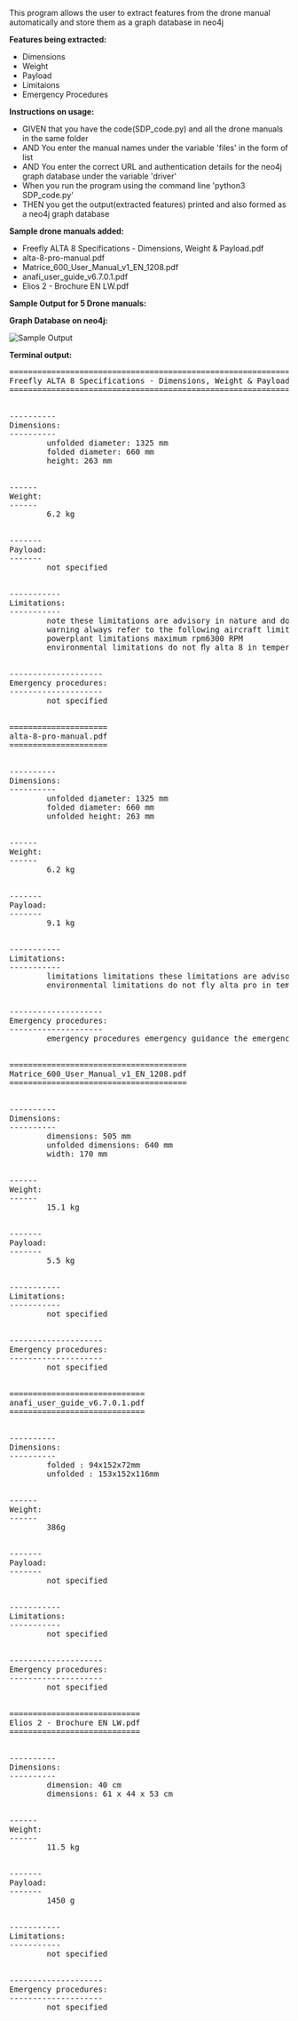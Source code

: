 This program allows the user to extract features from the drone manual automatically and store them as a graph database in neo4j

**Features being extracted:**
  - Dimensions
  - Weight
  - Payload
  - Limitaions
  - Emergency Procedures

**Instructions on usage:**
  - GIVEN that you have the code(SDP_code.py) and all the drone manuals in the same folder
  - AND You enter the manual names under the variable 'files' in the form of list
  - AND You enter the correct URL and authentication details for the neo4j graph database under the variable 'driver'
  - When you run the program using the command line 'python3 SDP_code.py'
  - THEN you get the output(extracted features) printed and also formed as a neo4j graph database

**Sample drone manuals added:**
  - Freefly ALTA 8 Specifications - Dimensions, Weight & Payload.pdf
  - alta-8-pro-manual.pdf
  - Matrice_600_User_Manual_v1_EN_1208.pdf
  - anafi_user_guide_v6.7.0.1.pdf
  - Elios 2 - Brochure EN LW.pdf
  
**Sample Output for 5 Drone manuals:**

  **Graph Database on neo4j:**

![Sample Output](https://github.com/rashidahamedmeeran/SDP-Knowledge-extraction-from-drone-manual/blob/main/images/Sample_output.jpg?raw=true)

  **Terminal output:**
<pre>
================================================================
Freefly ALTA 8 Specifications - Dimensions, Weight & Payload.pdf
================================================================


----------
Dimensions:
----------
        unfolded diameter: 1325 mm
        folded diameter: 660 mm
        height: 263 mm


------
Weight:
------
        6.2 kg


-------
Payload:
-------
        not specified


-----------
Limitations:
-----------
        note these limitations are advisory in nature and do not extend or restrict limitations provided by governing aviation authorities.
        warning always refer to the following aircraft limitations section for complete information on allowable maximum gross weights at different altitudes and temperatures before any ﬂight.
        powerplant limitations maximum rpm6300 RPM
        environmental limitations do not ﬂy alta 8 in temperatures exceeding 45°c (113°f) or below -20°c(-4°f).5


--------------------
Emergency procedures:
--------------------
        not specified


=====================
alta-8-pro-manual.pdf
=====================


----------
Dimensions:
----------
        unfolded diameter: 1325 mm
        folded diameter: 660 mm
        unfolded height: 263 mm


------
Weight:
------
        6.2 kg


-------
Payload:
-------
        9.1 kg


-----------
Limitations:
-----------
        limitations limitations these limitations are advisory in nature and do not extend or restrict limitations provided by governing aviation authorities.
        environmental limitations do not fly alta pro in temperatures exceeding 45ºc (113ºf) or below -20ºc(-4ºf).


--------------------
Emergency procedures:
--------------------
        emergency procedures emergency guidance the emergency procedures listed in this section are the recommended practices for handling the aircraft in the event of an aircraft emergency. this guidance should be considered and applied as necessary. the risk of an emergency can be reduced substantially through proper aircraft maintenance, by performing thorough inspections before and after all flights, and with careful pre-flight planning. emergency situations are dynamic events, and not all conditions or procedures can be anticipated or applied during the event. these procedures are not a substitute for a thorough understanding of aircraft systems and sound pilot judgment. in general, if an emergency occurs, three basic actions can be applied to most situations:1. maintain aircraft control—small emergencies can quickly escalate if the pilot is distracted attempting to troubleshoot the problem. always maintain visual contact with the aircraft during an emergency to reduce the likelihood of losing orientation. 2. analyze the situation—once the aircraft is stabilized, begin to assess the cause of the emergency if practical. 3. take appropriate action—in many cases, the appropriate action will be to land the aircraft as soon as possible. always consider the safety of yourself and others before attempting to save the aircraft in an emergency.


======================================
Matrice_600_User_Manual_v1_EN_1208.pdf
======================================


----------
Dimensions:
----------
        dimensions: 505 mm
        unfolded dimensions: 640 mm
        width: 170 mm


------
Weight:
------
        15.1 kg


-------
Payload:
-------
        5.5 kg


-----------
Limitations:
-----------
        not specified


--------------------
Emergency procedures:
--------------------
        not specified


=============================
anafi_user_guide_v6.7.0.1.pdf
=============================


----------
Dimensions:
----------
        folded : 94x152x72mm
        unfolded : 153x152x116mm


------
Weight:
------
        386g


-------
Payload:
-------
        not specified


-----------
Limitations:
-----------
        not specified


--------------------
Emergency procedures:
--------------------
        not specified


============================
Elios 2 - Brochure EN LW.pdf
============================


----------
Dimensions:
----------
        dimension: 40 cm
        dimensions: 61 x 44 x 53 cm


------
Weight:
------
        11.5 kg


-------
Payload:
-------
        1450 g


-----------
Limitations:
-----------
        not specified


--------------------
Emergency procedures:
--------------------
        not specified   
</pre>

